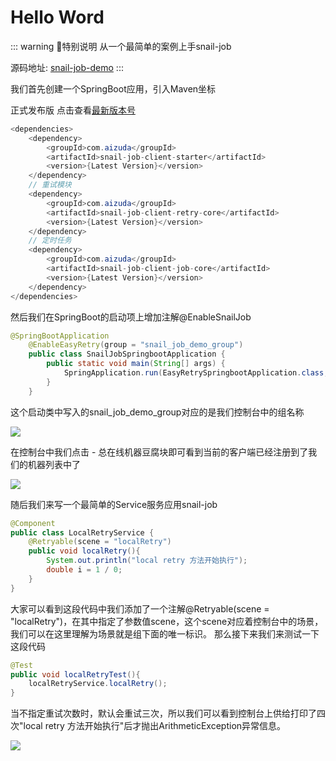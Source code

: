 # Hello Word


::: warning 🌈特别说明
从一个最简单的案例上手snail-job

源码地址: [snail-job-demo](https://gitee.com/opensnail/snail-job-demo)
:::

我们首先创建一个SpringBoot应用，引入Maven坐标

正式发布版 点击查看[最新版本号](https://central.sonatype.com/artifact/com.aizuda/snail-job-client-starter)
```java
<dependencies>
    <dependency>
        <groupId>com.aizuda</groupId>
        <artifactId>snail-job-client-starter</artifactId>
        <version>{Latest Version}</version>
    </dependency>
    // 重试模块
    <dependency>
        <groupId>com.aizuda</groupId>
        <artifactId>snail-job-client-retry-core</artifactId>
        <version>{Latest Version}</version>
    </dependency>
    // 定时任务
    <dependency>
        <groupId>com.aizuda</groupId>
        <artifactId>snail-job-client-job-core</artifactId>
        <version>{Latest Version}</version>
    </dependency>
</dependencies>
```

然后我们在SpringBoot的启动项上增加注解@EnableSnailJob

```java
@SpringBootApplication
    @EnableEasyRetry(group = "snail_job_demo_group")
    public class SnailJobSpringbootApplication {
        public static void main(String[] args) {
            SpringApplication.run(EasyRetrySpringbootApplication.class, args);
        }
    }
```

这个启动类中写入的snail_job_demo_group对应的是我们控制台中的组名称

<img src="/img/建立控制台上的组.png" class="no-zoom" style="zoom: 100%;">

在控制台中我们点击 - 总在线机器豆腐块即可看到当前的客户端已经注册到了我们的机器列表中了

<img src="/img/查看机器列表.png" class="no-zoom" style="zoom: 100%;">

随后我们来写一个最简单的Service服务应用snail-job

```java
@Component
public class LocalRetryService {
    @Retryable(scene = "localRetry")
    public void localRetry(){
        System.out.println("local retry 方法开始执行");
        double i = 1 / 0;
    }
}
```

大家可以看到这段代码中我们添加了一个注解@Retryable(scene = "localRetry")，在其中指定了参数值scene，这个scene对应着控制台中的场景，我们可以在这里理解为场景就是组下面的唯一标识。
那么接下来我们来测试一下这段代码

```java
@Test
public void localRetryTest(){
    localRetryService.localRetry();
}
```

当不指定重试次数时，默认会重试三次，所以我们可以看到控制台上供给打印了四次"local retry 方法开始执行"后才抛出ArithmeticException异常信息。

<img src="/img/SnailJob启动案例.png" class="no-zoom" style="zoom: 100%;">